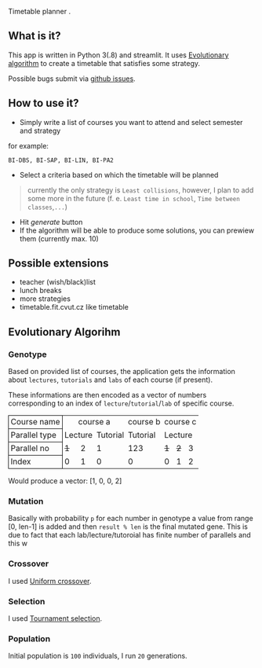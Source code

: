 
Timetable planner .

## What is it?
This app is written in Python 3(.8) and streamlit. It uses [Evolutionary algorithm](https://en.wikipedia.org/wiki/Evolutionary_algorithm) to create a timetable that satisfies some strategy.

Possible bugs submit via [github issues](https://github.com/Eldeeqq/plable/issues).
## How to use it?
- Simply write a list of courses you want to attend and select semester and strategy

for example:
```
BI-DBS, BI-SAP, BI-LIN, BI-PA2
```
- Select a criteria based on which the timetable will be planned
> currently the only strategy is `Least collisions`, however, I plan to add some more in the future (f. e. `Least time in school`, `Time between classes`,`...`)
- Hit *generate* button
- If the algorithm will be able to produce some solutions, you can prewiew them (currently max. 10)


## Possible extensions
- teacher (wish/black)list
- lunch breaks
- more strategies
- timetable.fit.cvut.cz like timetable

## Evolutionary Algorihm


### Genotype
Based on provided list of courses, the application gets the information about `lectures`, `tutorials` and `labs` of each course (if present).

These informations are then encoded as a vector of numbers corresponding to an index of `lecture`/`tutorial`/`lab` of specific course.


<table style="border-collapse: collapse; border: medium none; border-spacing: 0px;">
	<tr>
		<td style="border-color: rgb(0, 0, 0); border-style: solid; border-width: 1px; padding-right: 3pt; padding-left: 3pt;">
			<center>Course name</
			<br>
		</td>
		<td style="padding-right: 3pt; padding-left: 3pt;" colspan="3">
			<center>course a</center>
		</td>
		<td style="padding-right: 3pt; padding-left: 3pt;">
			<center>course b<wbr></center>
		</td>
		<td style="padding-right: 3pt; padding-left: 3pt;" colspan="3">
			<center>course c<wbr></center>
		</td>
	</tr>
	<tr>
		<td style="border-color: rgb(0, 0, 0); border-style: solid; border-width: 1px; padding-right: 3pt; padding-left: 3pt;">
			Parallel type<wbr>
		</td>
		<td style="padding-right: 3pt; padding-left: 3pt;" colspan="2">
			Lecture
		</td>
		<td style="padding-right: 3pt; padding-left: 3pt;">
			Tutorial
		</td>
		<td style="padding-right: 3pt; padding-left: 3pt;">
			Tutorial<wbr>
		</td>
		<td style="padding-right: 3pt; padding-left: 3pt;" colspan="3">
			Lecture
		</td>
	</tr>
	<tr>
		<td style="border-color: rgb(0, 0, 0); border-style: solid; border-width: 1px; padding-right: 3pt; padding-left: 3pt;">
			Parallel no<wbr>
		</td>
		<td style="padding-right: 3pt; padding-left: 3pt;">
			<s>1</s>
		</td>
		<td style="padding-right: 3pt; padding-left: 3pt;">
			2
		</td>
		<td style="padding-right: 3pt; padding-left: 3pt;">
			1
		</td>
		<td style="padding-right: 3pt; padding-left: 3pt;">
			123
		</td>
		<td style="padding-right: 3pt; padding-left: 3pt;">
			<s>1</s>
		</td>
		<td style="padding-right: 3pt; padding-left: 3pt;">
			<s>2</s>
		</td>
		<td style="padding-right: 3pt; padding-left: 3pt;">
			3
		</td>
	</tr>
    	<tr>
		<td style="border-color: rgb(0, 0, 0); border-style: solid; border-width: 1px; padding-right: 3pt; padding-left: 3pt;">
			Index<wbr>
		</td>
		<td style="padding-right: 3pt; padding-left: 3pt;">
			0
		</td>
		<td style="padding-right: 3pt; padding-left: 3pt;">
			1
		</td>
		<td style="padding-right: 3pt; padding-left: 3pt;">
			0<wbr>
		</td>
		<td style="padding-right: 3pt; padding-left: 3pt;">
			0<wbr>
		</td>
		<td style="padding-right: 3pt; padding-left: 3pt;">
			0
		</td>
		<td style="padding-right: 3pt; padding-left: 3pt;">
			1
		</td>
		<td style="padding-right: 3pt; padding-left: 3pt;">
			2
		</td>
	</tr>
</table>


Would produce a vector: 
[1, 0, 0, 2]

### Mutation
Basically with probability `p` for each number in genotype a value from range [0, len-1] is added and then `result % len` is the final mutated gene. This is due to fact that each lab/lecture/tutoroial has finite number of parallels and this w

### Crossover 
I used [Uniform crossover](https://en.wikipedia.org/wiki/Crossover_(genetic_algorithm)#Uniform_crossover).

### Selection
I used [Tournament selection](https://en.wikipedia.org/wiki/Selection_(genetic_algorithm)#Tournament_Selection).

### Population
Initial population is `100` individuals, I run `20` generations.
